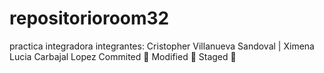 # repositorioroom32
practica integradora
integrantes: Cristopher Villanueva Sandoval | Ximena Lucia Carbajal Lopez
Commited :jack_o_lantern:
Modified :christmas_tree:
Staged :sparkler:
